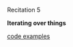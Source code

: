 
<div class="recitation">
<div class="column_date">
<p markdown="block">
Recitation 5 <br>
</p>
</div>

<div class="column_recitation">
<p markdown="block">


__Iterating over things__

<!--
__Iterating over things__ [instructions](http://bit.ly/recitation5)

-->

[code examples](https://github.com/joannakl/cs102_resources/tree/master/code_examples/iterators)

</p>
</div>

</div>
